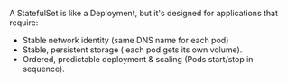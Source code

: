 A StatefulSet is like a Deployment, but it's designed for applications that require:
- Stable network identity (same DNS name for each pod)
- Stable, persistent storage ( each pod gets its own volume).
- Ordered, predictable deployment & scaling (Pods start/stop in sequence).